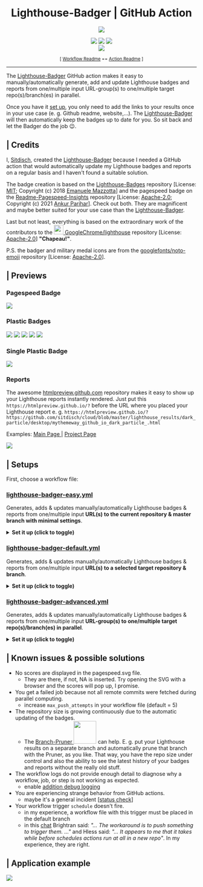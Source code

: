 <h1 align="center">Lighthouse-Badger | GitHub Action</h1>
<p align="center"><img src="https://repository-images.githubusercontent.com/359823564/31d7b800-af1f-11eb-8d4b-431075ac940c"/></p>
<p align="center">
<img src="https://img.shields.io/github/repo-size/myactionway/lighthouse-badger-action?label=RepoSize" />
<a title="Check it out" target="_blank" href="https://github.com/myactionway/lighthouse-badger-action/blob/master/LICENSE.txt"><img src="https://img.shields.io/github/license/myactionway/lighthouse-badger-action?label=License" /></a>
<a title="Check it out" target="_blank" href="https://github.com/MyActionWay/lighthouse-badger-action/releases"><img src="https://img.shields.io/github/v/release/myactionway/lighthouse-badger-action?label=LastRelease" /></a><br>
<a title="Check it out" target="_blank" href="https://github.com/GoogleChrome/lighthouse"><img src="https://img.shields.io/github/package-json/dependency-version/myactionway/lighthouse-badges/lighthouse?label=LighthouseVersion" /></a>
</p>
<small><p align="center">[ <a title="Check it out" target="_blank" href="https://github.com/myactionway/lighthouse-badger-workflows">Workflow Readme</a> == <a title="Check it out" target="_blank" href="https://github.com/myactionway/lighthouse-badger-action">Action Readme</a> ]</p></small>
<hr>

The [Lighthouse-Badger](https://github.com/myactionway/lighthouse-badger-action "Get it") GitHub action makes it easy to manually/automatically generate, add and update Lighthouse badges and reports from one/multiple input URL-group(s) to one/multiple target repo(s)/branch(es) in parallel.

Once you have it [set up](#-setups "Go there"), you only need to add the links to your results once in your use case (e.&nbsp;g. Github readme, website,...). The [Lighthouse-Badger](https://github.com/myactionway/lighthouse-badger-action "Get it") will then automatically keep the badges up to date for you. So sit back and let the Badger do the job :wink:.

## | Credits

I, [Sitdisch](https://github.com/sitdisch "Visit me"), created the [Lighthouse-Badger](https://github.com/myactionway/lighthouse-badger-action "Get it") because I needed a GitHub action that would automatically update my Lighthouse badges and reports on a regular basis and I haven't found a suitable solution.

The badge creation is based on the [Lighthouse-Badges](https://github.com/emazzotta/lighthouse-badges "Go there") repository  [License: [MIT](https://github.com/emazzotta/lighthouse-badges/blob/master/LICENSE.md "Go there"); Copyright (c) 2018 [Emanuele Mazzotta](https://github.com/emazzotta "Visit him")] and the pagespeed badge on the [Readme-Pagespeed-Insights](https://github.com/ankurparihar/readme-pagespeed-insights "Go there") repository  [License: [Apache-2.0](https://github.com/ankurparihar/readme-pagespeed-insights/blob/master/LICENSE "Go there"); Copyright (c) 2021 [Ankur Parihar](https://github.com/ankurparihar "Visit him")]. Check out both. They are magnificent and maybe better suited for your use case than the [Lighthouse-Badger](https://github.com/myactionway/lighthouse-badger-action "Get it").

Last but not least, everything is based on the extraordinary work of the contributors to the <a title="Visit the Lighthouse" target="_blank" href="https://github.com/GoogleChrome/lighthouse"><img src="https://raw.githubusercontent.com/GoogleChrome/lighthouse/master/assets/lighthouse-logo.svg" width="25"/> GoogleChrome/lighthouse</a> repository [License: [Apache-2.0](https://github.com/GoogleChrome/lighthouse/blob/master/LICENSE)] <b>"Chapeau!"</b>.

P.S. the badger and military medal icons are from the [googlefonts/noto-emoji](https://github.com/googlefonts/noto-emoji "Go there") repository [License: [Apache-2.0](https://github.com/googlefonts/noto-emoji/blob/main/LICENSE)].

## | Previews

### Pagespeed Badge

<img src="https://raw.githubusercontent.com/sitdisch/lighthouse-badges/master/assets/img/scores/pagespeed.svg">

### Plastic Badges

<img src="https://raw.githubusercontent.com/sitdisch/lighthouse-badges/master/assets/img/scores/lighthouse_performance.svg"> <img src="https://raw.githubusercontent.com/sitdisch/lighthouse-badges/master/assets/img/scores/lighthouse_accessibility.svg"> <img src="https://raw.githubusercontent.com/sitdisch/lighthouse-badges/master/assets/img/scores/lighthouse_best-practices.svg"> <img src="https://raw.githubusercontent.com/sitdisch/lighthouse-badges/master/assets/img/scores/lighthouse_seo.svg"> <img src="https://raw.githubusercontent.com/sitdisch/lighthouse-badges/master/assets/img/scores/lighthouse_pwa.svg">

### Single Plastic Badge

<img src="https://raw.githubusercontent.com/sitdisch/lighthouse-badges/master/assets/img/scores/lighthouse.svg">

### Reports

The awesome [htmlpreview.github.com](https://github.com/htmlpreview/htmlpreview.github.com) repository makes it easy to show up your Lighthouse reports instantly rendered. Just put this `https://htmlpreview.github.io/?` before the URL where you placed your Lighthouse report e.&nbsp;g. `https://htmlpreview.github.io/?https://github.com/sitdisch/cloud/blob/master/lighthouse_results/dark_particle/desktop/mythemeway_github_io_dark_particle_.html`<br>

Examples: <a href="https://htmlpreview.github.io/?https://raw.githubusercontent.com/sitdisch/cloud/master/lighthouse_results/dark_particle/desktop/mythemeway_github_io_dark_particle_.html" title="Check it out" target="_blank">Main Page </a> | <a href="https://htmlpreview.github.io/?https://raw.githubusercontent.com/sitdisch/cloud/master/lighthouse_results/dark_particle/desktop/mythemeway_github_io_dark_particle_projects_2020_10_31_project_1_html.html" title="Check it out" target="_blank">Project Page</a>

<a href="https://htmlpreview.github.io/?https://raw.githubusercontent.com/sitdisch/cloud/master/lighthouse_results/dark_particle/desktop/mythemeway_github_io_dark_particle_.html" title="Check it out" target="_blank"><img src="https://raw.githubusercontent.com/sitdisch/cloud/master/images/lighthousebadger_report.png" /></a>

## | Setups

First, choose a workflow file:

### [lighthouse-badger-easy.yml](https://github.com/MyActionWay/lighthouse-badger-workflows/blob/master/.github/workflows/lighthouse-badger-easy.yml "Get it")
Generates, adds & updates manually/automatically Lighthouse badges & reports from one/multiple input <b>URL(s) to the current repository & master branch with minimal settings</b>.

<details><summary><b>Set it up (click to toggle)</b></summary>

1. add the [lighthouse-badger-easy.yml](https://github.com/MyActionWay/lighthouse-badger-workflows/blob/master/.github/workflows/lighthouse-badger-easy.yml "Get it") workflow file to a repository
	* it has to be the target repository where you want to add the Lighthouse results (this is not the case with the other workflow files)
	* the path has to be `.github/workflows/lighthouse-badger-easy.yml`
2. create a new encrypted repository secret [[procedure](https://docs.github.com/en/actions/reference/encrypted-secrets#creating-encrypted-secrets-for-a-repository "Learn how")]
	* give the secret a name e.&nbsp;g. `LIGHTHOUSE_BADGER_TOKEN`
	* the value of the secret must be the value of the personal access token for the repository where you want to add the Lighthouse results.
		* [procedure for creating a personal access token](https://docs.github.com/en/github/authenticating-to-github/creating-a-personal-access-token "Learn how")
		* select only the minimum scopes and permissions required e.&nbsp;g. repo
	* add the secret to the same repository where you added this workflow file
3. adapt your [lighthouse-badger-easy.yml](https://github.com/MyActionWay/lighthouse-badger-workflows/blob/master/.github/workflows/lighthouse-badger-easy.yml "Get it") file
	* for manual triggers
		* you don't have to adjust anything in the workflow file; just use it
			* [procedure for manually running a workflow on GitHub](https://docs.github.com/en/actions/managing-workflow-runs/manually-running-a-workflow#running-a-workflow-on-github "Learn how")
				<img src="https://raw.githubusercontent.com/sitdisch/cloud/master/images/lighthousebadger_minimal_manual_inputs.png" />
			* [procedure for manually running a workflow using the GitHub CLI](https://docs.github.com/en/actions/managing-workflow-runs/manually-running-a-workflow#running-a-workflow-using-github-cli)
			* [procedure for manually running a workflow using the REST API](https://docs.github.com/en/actions/managing-workflow-runs/manually-running-a-workflow#running-a-workflow-using-the-rest-api)
	* for all other triggers
		* adapt this section
			```yml
			##############################################################
			# DEFINE YOUR INPUTS AND TRIGGERS IN THE FOLLOWING
			##############################################################

			# INPUTS as environmental variables (env)
			env:
				URLS: # URL(s) to be checked e.g. 'https://github.com/sitdisch https://github.com/mythemeway'
				TOKEN_NAME: # target token name e.g. 'LIGHTHOUSE_BADGER_TOKEN'

			# TRIGGERS
			on:
			#	page_build:
			#	schedule:
			#		- cron: '55 23 * * 0'
			```
		* CONSIDER:
			* INPUTS:
				* you only have to define `URLS` and `TOKEN_NAME`;
				* `TOKEN_NAME`: never enter the actual value of the personal access token
			* TRIGGERS:
				* `page_build`: Lighthouse results are generated every time after the GitHub page is built
				* `schedule`:
					* e.&nbsp;g. `cron: '55 23 * * 0'` executes the [Lighthouse-Badger](https://github.com/myactionway/lighthouse-badger-action "Get it") every Sunday at 23:55
					* you can check your inputs [here](https://crontab.guru/ "Go there")
			* hidden defaults (changeable with the other workflow files):
				* target repository & branch: Repository with this workflow file and master branch
				* outputs:
					* badges: pagespeed.svg
					* reports: yes
					* output-paths: 
						* lighthouse_results/mobile
						* lighthouse_results/desktop
				* audit types:
					* mobile:
						* parameters: '--throttling.cpuSlowdownMultiplier=2' 		
					* desktop:
						* parameters: '--throttling.cpuSlowdownMultiplier=1'
				* other settings:
					* user who commit: github-actions[bot]
					* user e-mail address: 41898282+github-actions[bot]@users.noreply.github.com
					* commit message: Lighthouse-Badger[bot]: Results Added

That's it. Happy audits.

</details><p>

### [lighthouse-badger-default.yml](https://github.com/MyActionWay/lighthouse-badger-workflows/blob/master/.github/workflows/lighthouse-badger-default.yml "Get it")
Generates, adds & updates manually/automatically Lighthouse badges & reports from one/multiple input <b>URL(s) to a selected target repository & branch</b>.

<details><summary><b>Set it up (click to toggle)</b></summary>

1. add the [lighthouse-badger-default.yml](https://github.com/MyActionWay/lighthouse-badger-workflows/blob/master/.github/workflows/lighthouse-badger-default.yml "Get it") workflow file to a repository
	* it doesn't have to be the repository where you want to add the Lighthouse results; e.&nbsp;g., you can simply [fork](https://github.com/myactionway/lighthouse-badger-workflows/fork "fork it") the `myactionway/lighthouse-badger-workflows` repository
		* CONSIDER: with a forked repository, you need to confirm that you want to use a workflow before you can actually use it (repo menu > actions tab > push the button)
	* the path has to be `.github/workflows/lighthouse-badger-default.yml`
2. create a new encrypted repository secret [[procedure](https://docs.github.com/en/actions/reference/encrypted-secrets#creating-encrypted-secrets-for-a-repository "Learn how")]
	* give the secret a name e.&nbsp;g. `LIGHTHOUSE_BADGER_TOKEN`
	* the value of the secret must be the value of the personal access token for the target repository where you want to add the Lighthouse results.
		* [procedure for creating a personal access token](https://docs.github.com/en/github/authenticating-to-github/creating-a-personal-access-token "Learn how")
		* select only the minimum scopes and permissions required e.&nbsp;g. repo
	* add the secret to the same repository where you added this workflow file
3. adapt your [lighthouse-badger-default.yml](https://github.com/MyActionWay/lighthouse-badger-workflows/blob/master/.github/workflows/lighthouse-badger-default.yml "Get it") file
	* for manual triggers
		* you don't have to adjust anything in the workflow file; just use it
			* [procedure for manually running a workflow on GitHub](https://docs.github.com/en/actions/managing-workflow-runs/manually-running-a-workflow#running-a-workflow-on-github "Learn how")
				<img src="https://raw.githubusercontent.com/sitdisch/cloud/master/images/lighthousebadger_manual_inputs.png" />
			* [procedure for manually running a workflow using the GitHub CLI](https://docs.github.com/en/actions/managing-workflow-runs/manually-running-a-workflow#running-a-workflow-using-github-cli)
			* [procedure for manually running a workflow using the REST API](https://docs.github.com/en/actions/managing-workflow-runs/manually-running-a-workflow#running-a-workflow-using-the-rest-api)
	* for all other triggers
		* adapt this section
			```yml
			##############################################################
			# DEFINE YOUR INPUTS AND TRIGGERS IN THE FOLLOWING
			##############################################################

			# INPUTS as environmental variables (env)
			env:
				URLS: # URL(s) to be checked e.g. 'https://github.com/sitdisch https://github.com/mythemeway'
				TOKEN_NAME: # target token name e.g. 'LIGHTHOUSE_BADGER_TOKEN'
				REPO_BRANCH: # target repository & branch e.g. 'dummy/mytargetrepo master'
				BADGES_ARGS: # badge-style '-b {flat,...}', preceding-label '-l "Lighthouse "', output-path '-o lighthouse_results/dummy', save-report '-r', single-badge '-s'
				AUDIT_TYPE: # 'mobile', 'desktop', 'both' or 'both_p' 
				MOBILE_LIGHTHOUSE_PARAMS: # Lighthouse parameters mobile audit
				DESKTOP_LIGHTHOUSE_PARAMS: # Lighthouse parameters desktop audit
				USER_NAME: # user who should commit e.g. 'dummy'
				USER_EMAIL: # e.g. 'dummy@gmail.com'
				COMMIT_MESSAGE: # e.g. 'Lighthouse results added'

			# TRIGGERS
			on:
			#	page_build:
			#	schedule:
			#		- cron: '55 23 * * 0'
			```
		* CONSIDER:
			* INPUTS:
				* you only have to define `URLS` and `TOKEN_NAME`; if any other input is blank, one of these default values will be used instead
					```yml
					DEFAULT_REPO_BRANCH: '${{ github.repository }} master' # repo with this file and master branch
					DEFAULT_BADGES_ARGS: '-b pagespeed -o lighthouse_results -r'
					DEFAULT_AUDIT_TYPE: 'both'
					DEFAULT_MOBILE_LIGHTHOUSE_PARAMS: '--throttling.cpuSlowdownMultiplier=2'
					DEFAULT_DESKTOP_LIGHTHOUSE_PARAMS: '--preset=desktop --throttling.cpuSlowdownMultiplier=1'
					DEFAULT_USER_NAME: 'github-actions[bot]'
					DEFAULT_USER_EMAIL: '41898282+github-actions[bot]@users.noreply.github.com'
					DEFAULT_COMMIT_MESSAGE: 'Lighthouse-Badger[bot]: Results Added'
					```
				* `TOKEN_NAME`: never enter the actual value of the personal access token
				* `BADGES_ARGS`: 
					* more information about the optional arguments can be found [here](https://github.com/sitdisch/lighthouse-badges#help "Go there")
					* in contrast to the Lighthouse-Badges repository
						* do not enter any URL(s) here
						* mobile or/and desktop is/are always added to your output-path
				* `MOBILE/DESKTOP_LIGHTHOUSE_PARAMS`:
					* more information about the optional arguments can be found [here](https://github.com/GoogleChrome/lighthouse#cli-options)
				* `AUDIT_TYPE`:
					* `'both_p'`: desktop and mobile audits are carried out in parallel
						* <b>it's not recommended</b> as it can skew the performance results [<a title="Check it out" target="_blank" href="https://github.com/GoogleChrome/lighthouse/issues/7104#issuecomment-458368476">source</a>] and it can also be slower than `'both'`
			* TRIGGERS:
				* `page_build`: Lighthouse results are generated every time after the GitHub page is built
				* `schedule`:
					* e.&nbsp;g. `cron: '55 23 * * 0'` executes the [Lighthouse-Badger](https://github.com/myactionway/lighthouse-badger-action "Get it") every Sunday at 23:55
					* you can check your inputs [here](https://crontab.guru/ "Go there")

That's it. Happy audits.

</details><p>

### [lighthouse-badger-advanced.yml](https://github.com/MyActionWay/lighthouse-badger-workflows/blob/master/.github/workflows/lighthouse-badger-advanced.yml "Get it")
Generates, adds & updates manually/automatically Lighthouse badges & reports from one/multiple input <b>URL-group(s) to one/multiple target repo(s)/branch(es) in parallel</b>.

<details><summary><b>Set it up (click to toggle)</b></summary>

1. add the [lighthouse-badger-advanced.yml](https://github.com/MyActionWay/lighthouse-badger-workflows/blob/master/.github/workflows/lighthouse-badger-advanced.yml "Get it") workflow file to a repository
	* it doesn't have to be a repository where you want to add Lighthouse results; e.&nbsp;g., you can simply [fork](https://github.com/myactionway/lighthouse-badger-workflows/fork "fork it") the `myactionway/lighthouse-badger-workflows` repository
		* CONSIDER: with a forked repository, you need to confirm that you want to use a workflow before you can actually use it (repo menu > actions tab > push the button)
	* the path has to be `.github/workflows/lighthouse-badger-advanced.yml`
2. create new encrypted repository secrets [[procedure](https://docs.github.com/en/actions/reference/encrypted-secrets#creating-encrypted-secrets-for-a-repository "Learn how")]
	* give the secrets names e.&nbsp;g. `LIGHTHOUSE_BADGER_TOKEN_1` and `LIGHTHOUSE_BADGER_TOKEN_2`
	* the values of the secrets must be the values of the personal access tokens for the target repositories where you want to add the Lighthouse results.
		* [procedure for creating a personal access token](https://docs.github.com/en/github/authenticating-to-github/creating-a-personal-access-token "Learn how")
		* select only the minimum scopes and permissions required e.&nbsp;g. repo
	* add the secrets to the same repository where you added this workflow file
3. adapt your [lighthouse-badger-advanced.yml](https://github.com/MyActionWay/lighthouse-badger-workflows/blob/master/.github/workflows/lighthouse-badger-advanced.yml "Get it") file
	* define your defaults
		```yml
		##############################################################
		# DEFINE YOUR DEFAULTS (INPUTS & TRIGGERS) IN THE FOLLOWING
		##############################################################

		# INPUTS as environmental variables (env)
		env:
			TOKEN_NAME: # target token name e.g. 'LIGHTHOUSE_BADGER_TOKEN_1'
			REPO_BRANCH: # target repository & branch e.g. 'dummy/mytargetrepo_1 master'
			AUDIT_TYPE: # 'mobile', 'desktop', 'both' or 'both_p' 
			MOBILE_LIGHTHOUSE_PARAMS: # Lighthouse parameters mobile audit
			DESKTOP_LIGHTHOUSE_PARAMS: # Lighthouse parameters desktop audit
			USER_NAME: # user who should commit e.g. 'dummy'
			USER_EMAIL: # e.g. 'dummy@gmail.com'
			COMMIT_MESSAGE: # e.g. 'Lighthouse results added'

		# TRIGGERS
		on:
		#	page_build:
		#	schedule:
		#		- cron: '55 23 * * 0'
			workflow_dispatch:
		```
		* CONSIDER:
			* INPUTS:
				* `TOKEN_NAME`: never enter the actual value of the personal access token
				* all inputs except `TOKEN_NAME` have predefined values; you can, but you don't have to overwrite them
					```yml
					# Predefined values
					REPO_BRANCH: '${{ github.repository }} master' # repo with this file and master branch
					AUDIT_TYPE: 'both'
					MOBILE_LIGHTHOUSE_PARAMS: '--throttling.cpuSlowdownMultiplier=2'
					DESKTOP_LIGHTHOUSE_PARAMS: '--preset=desktop --throttling.cpuSlowdownMultiplier=1'
					USER_NAME: 'github-actions[bot]'
					USER_EMAIL: '41898282+github-actions[bot]@users.noreply.github.com'
					COMMIT_MESSAGE: 'Lighthouse-Badger[bot]: Results Added'
					```
				* `MOBILE/DESKTOP_LIGHTHOUSE_PARAMS`:
					* more information about the optional arguments can be found [here](https://github.com/GoogleChrome/lighthouse#cli-options)
				* `AUDIT_TYPE`:
					* `'both_p'`: desktop and mobile audits are carried out in parallel
						* <b>it's not recommended</b> as it can skew the performance results [<a title="Check it out" target="_blank" href="https://github.com/GoogleChrome/lighthouse/issues/7104#issuecomment-458368476">source</a>] and it can also be slower than `'both'`
			* TRIGGERS:
				* `page_build`: Lighthouse results are generated every time after the GitHub page is built
				* `schedule`:
					* e.&nbsp;g. `cron: '55 23 * * 0'` executes the [Lighthouse-Badger](https://github.com/myactionway/lighthouse-badger-action "Get it") every Sunday at 23:55
					* you can check your inputs [here](https://crontab.guru/ "Go there")
				* `workflow_dispatch`:
					* no predefined inputs; the `env` defined in this workflow file are used instead when this trigger is triggered
					* [procedure for manually running a workflow on GitHub](https://docs.github.com/en/actions/managing-workflow-runs/manually-running-a-workflow#running-a-workflow-on-github "Learn how")
					* [procedure for manually running a workflow using the GitHub CLI](https://docs.github.com/en/actions/managing-workflow-runs/manually-running-a-workflow#running-a-workflow-using-github-cli)
					* [procedure for manually running a workflow using the REST API](https://docs.github.com/en/actions/managing-workflow-runs/manually-running-a-workflow#running-a-workflow-using-the-rest-api)<p>
	* define your settings for the different input URL-Groups
		```yml
		##############################################################
		# FIRST URL-GROUP | DEFINE YOUR ENV IN THE FOLLOWING
		##############################################################
		-	NAME: 'URL-GROUP 1'
			URLS: 'https://github.com/sitdisch https://github.com/mythemeway'
			BADGES_ARGS: '-b pagespeed -o lighthouse_results/first_group -r'
		#	TOKEN_NAME:
		#	REPO_BRANCH:
		#	AUDIT_TYPE:
		#	MOBILE_LIGHTHOUSE_PARAMS:
		#	DESKTOP_LIGHTHOUSE-PARAMS:
		#	USER_NAME:
		#	USER_EMAIL:
		#	COMMIT_MESSAGE: # e.g. 'Lighthouse-Badger[bot]: Results Added | First URL-Group'
		##############################################################
		# SECOND URL-GROUP | DEFINE YOUR ENV IN THE FOLLOWING
		##############################################################
		-	NAME: 'URL-GROUP 2'
			URLS: 'https://mythemeway.github.io/Dark-Particle/ https://mythemeway.github.io/Dark-Particle/projects/2020/10/31/project-1.html'
			BADGES_ARGS: '-b flat -o lighthouse_results/second_group -r'
		#	TOKEN_NAME: # e.g. 'LIGHTHOUSE_BADGER_TOKEN_2'
		#	REPO_BRANCH: # e.g. 'dummy/mytargetrepo_2 master'
		#	AUDIT_TYPE:
		#	MOBILE_LIGHTHOUSE_PARAMS:
		#	DESKTOP_LIGHTHOUSE_PARAMS:
		#	USER_NAME:
		#	USER_EMAIL:
		#	COMMIT_MESSAGE: # e.g. 'Lighthouse-Badger[bot]: Results Added | Second URL-Group'
		##############################################################
		# THIRD URL-GROUP | FEEL FREE TO ADD MORE URL-GROUPS...
		```
		* CONSIDER: 
			* you just have to define `NAME`, `URLS` and `BADGES_ARGS` for each group; if you do not define any of the other inputs, your predefined defaults will be used instead
			* `BADGES_ARGS`: 
				* more information about the optional arguments can be found [here](https://github.com/sitdisch/lighthouse-badges#help "Go there")
				* set different output-paths for different groups
				* in contrast to the Lighthouse-Badges repository
					* do not enter any URL(s) here
					* mobile or/and desktop is/are always added to your output-path
			* `TOKEN_NAME`: never enter the actual value of the personal access token
			* only a maximum of <b>256 URL-Groups</b> per workflow run is possible [[GitHub restriction](https://docs.github.com/en/actions/reference/workflow-syntax-for-github-actions#jobsjob_idstrategymatrix "Go there")]

That's it. Happy audits.

</details><p>

## | Known issues & possible solutions
* No scores are displayed in the pagespeed.svg file.
	* They are there, if not, NA is inserted. Try opening the SVG with a browser and the scores will pop up, I promise.
* You get a failed job because not all remote commits were fetched during parallel computing.
	* increase `max_push_attempts` in your workflow file (default = 5)
* The repository size is growing continuously due to the automatic updating of the badges.
	* The [Branch-Pruner <img width=60 src="https://repository-images.githubusercontent.com/352585084/3bae0d80-bb12-11eb-86c4-c420ef0fec71"/>](https://github.com/myactionway/branch-pruner-action "Get it") can help. E.&nbsp;g. put your Lighthouse results on a separate branch and automatically prune that branch with the Pruner, as you like. That way, you have the repo size under control and also the ability to see the latest history of your badges and reports without the really old stuff. 
* The workflow logs do not provide enough detail to diagnose why a workflow, job, or step is not working as expected.
	* enable [addition debug logging](https://docs.github.com/en/actions/managing-workflow-runs/enabling-debug-logging)
* You are experiencing strange behavior from GitHub actions.
	* maybe it's a general incident [[status check](https://www.githubstatus.com/ "Check it")]
* Your workflow trigger `schedule` doesn't fire.
	* in my experience, a workflow file with this trigger must be placed in the default branch
	* in this [chat](https://github.community/t/schedule-workflows-missing/17653/3 "Go there") Brightran said: <i>"... The workaround is to push something to trigger them. ..."</i> and Hless said: <i>"... It appears to me that it takes while before schedules actions run at all in a new repo"</i>. In my experience, they are right.

## | Application example
<a href="https://github.com/mythemeway/Dark-Particle" title="Check it out" target="_blank"><img src="https://raw.githubusercontent.com/sitdisch/cloud/master/gifs/lighthouse_badger_example.gif" /></a>
